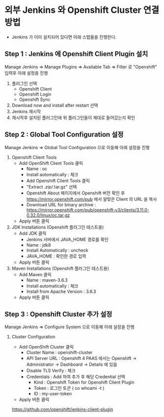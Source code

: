 # 외부 Jenkins 와 Openshift Cluster 연결 방법

- Jenkins 가 이미 설치되어 있다면 아래 스텝들을 진행한다.

## Step 1 : Jenkins 에 Openshift Client Plugin 설치
 
Manage Jenkins => Manage Plugins => Available Tab => Filter 로 "Openshift" 입력후 아래 설정을 진행

1. 플러그인 선택
     - Openshift Client
     - Openshift Login
     - Openshift Sync
2. Download now and install after restart 선택
3. Jenkins 재시작
4. 재시작후 설치된 플러그인에 위 플러그인들이 제대로 들어갔는지 확인

## Step 2 : Global Tool Configuration 설정

Manage Jenkins => Global Tool Configuration 으로 이동해 아래 설정을 진행

1. Openshift Client Tools 
    - Add OpenShift Client Tools 클릭
      - Name : oc
      - Install automatically : 체크
      - Add Openshift Client Tools 클릭
      - "Extract *.zip/*.tar.gz" 선택
      - Openshift About 페이지에서 Openshift 버전 확인 후 https://mirror.openshift.com/pub 에서 알맞은 Client 의 URL 을 복사
      - Download URL for binary archive : https://mirror.openshift.com/pub/openshift-v3/clients/3.11.0-0.32.0/linux/oc.tar.gz
    - Apply 버튼 클릭  
2. JDK Installations (Openshift 플러그인 테스트용)
    - Add JDK 클릭
      - Jenkins 서버에서 JAVA_HOME 경로를 확인
      - Name : jdk8
      - Install Automatically : uncheck
      - JAVA_HOME : 확인한 경로 입력
    - Apply 버튼 클릭 
3.  Maven Installations (Openshift 플러그인 테스트용)
    - Add Maven 클릭
      - Name : maven-3.6.3
      - Install automatically : 체크
      - Install from Apache Version : 3.6.3
    - Apply 버튼 클릭 
    
## Step 3 : Openshift Cluster 추가 설정

Manage Jenkins => Configure System 으로 이동해 아래 설정을 진행

1. Cluster Configuration
    - Add OpenShift Cluster 클릭
      - Cluster Name : openshift-cluster
      - API Server URL : Openshift 4 PAAS 에서는 Openshift -> Administrator -> Dashboard -> Details 에 있음
      - Disable TLS Verify : 체크
      - Credentials : Add 하여 추가 후 해당 Credential 선택
        - Kind : Openshift Token for Openshift Client Plugin
        - Token : 로그인 토큰 ( co whoami -t )
        - ID : my-user-token
    - Apply 버튼 클릭 
    
    
    
    https://github.com/openshift/jenkins-client-plugin

